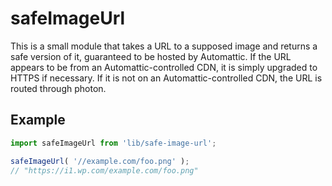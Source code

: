 safeImageUrl
=======

This is a small module that takes a URL to a supposed image and returns a safe
version of it, guaranteed to be hosted by Automattic. If the URL appears to be
from an Automattic-controlled CDN, it is simply upgraded to HTTPS if necessary.
If it is not on an Automattic-controlled CDN, the URL is routed through photon.

## Example

```js
import safeImageUrl from 'lib/safe-image-url';

safeImageUrl( '//example.com/foo.png' );
// "https://i1.wp.com/example.com/foo.png"
```
